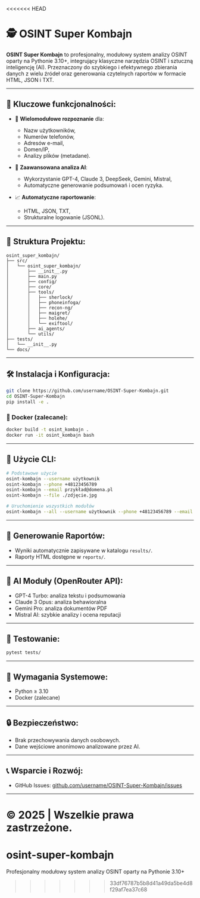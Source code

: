 <<<<<<< HEAD
# 🕵️ OSINT Super Kombajn

**OSINT Super Kombajn** to profesjonalny, modułowy system analizy OSINT oparty na Pythonie 3.10+, integrujący klasyczne narzędzia OSINT i sztuczną inteligencję (AI). Przeznaczony do szybkiego i efektywnego zbierania danych z wielu źródeł oraz generowania czytelnych raportów w formacie HTML, JSON i TXT.

---

## 🚀 Kluczowe funkcjonalności:
- 🔎 **Wielomodułowe rozpoznanie** dla:
  - Nazw użytkowników,
  - Numerów telefonów,
  - Adresów e-mail,
  - Domen/IP,
  - Analizy plików (metadane).
  
- 🤖 **Zaawansowana analiza AI**:
  - Wykorzystanie GPT-4, Claude 3, DeepSeek, Gemini, Mistral,
  - Automatyczne generowanie podsumowań i ocen ryzyka.

- 📈 **Automatyczne raportowanie**:
  - HTML, JSON, TXT,
  - Strukturalne logowanie (JSONL).

---

## 📂 Struktura Projektu:
```
osint_super_kombajn/
├── src/
│   └── osint_super_kombajn/
│       ├── __init__.py
│       ├── main.py
│       ├── config/
│       ├── core/
│       ├── tools/
│       │   ├── sherlock/
│       │   ├── phoneinfoga/
│       │   ├── recon-ng/
│       │   ├── maigret/
│       │   ├── holehe/
│       │   └── exiftool/
│       ├── ai_agents/
│       └── utils/
├── tests/
│   └── __init__.py
└── docs/
```

---

## 🛠 Instalacja i Konfiguracja:
```bash
git clone https://github.com/username/OSINT-Super-Kombajn.git
cd OSINT-Super-Kombajn
pip install -e .
```

### 🐳 Docker (zalecane):

```bash
docker build -t osint_kombajn .
docker run -it osint_kombajn bash
```

---

## 🚦 Użycie CLI:

```bash
# Podstawowe użycie
osint-kombajn --username użytkownik
osint-kombajn --phone +48123456789
osint-kombajn --email przykład@domena.pl
osint-kombajn --file ./zdjęcie.jpg

# Uruchomienie wszystkich modułów
osint-kombajn --all --username użytkownik --phone +48123456789 --email przykład@domena.pl
```

---

## 📄 Generowanie Raportów:

* Wyniki automatycznie zapisywane w katalogu `results/`.
* Raporty HTML dostępne w `reports/`.

---

## 🧠 AI Moduły (OpenRouter API):

* GPT-4 Turbo: analiza tekstu i podsumowania
* Claude 3 Opus: analiza behawioralna
* Gemini Pro: analiza dokumentów PDF
* Mistral AI: szybkie analizy i ocena reputacji

---

## 🧪 Testowanie:

```bash
pytest tests/
```

---

## 📌 Wymagania Systemowe:

* Python ≥ 3.10
* Docker (zalecane)

---

## 🔒 Bezpieczeństwo:

* Brak przechowywania danych osobowych.
* Dane wejściowe anonimowo analizowane przez AI.

---

## 📞 Wsparcie i Rozwój:

* GitHub Issues: [github.com/username/OSINT-Super-Kombajn/issues](https://github.com/username/OSINT-Super-Kombajn/issues)

---

© 2025 | Wszelkie prawa zastrzeżone.
=======
# osint-super-kombajn
Profesjonalny modułowy system analizy OSINT oparty na Pythonie 3.10+
>>>>>>> 33df76787b5b8d41a49da5be4d8f29af7ea37c68
